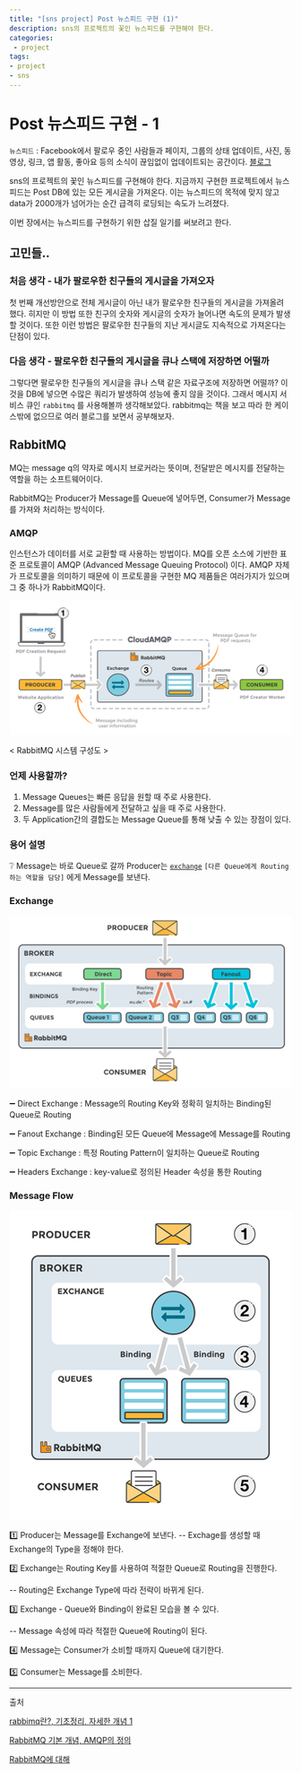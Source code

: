 ```yaml
---
title: "[sns project] Post 뉴스피드 구현 (1)"
description: sns의 프로젝트의 꽃인 뉴스피드를 구현해야 한다.
categories:
 - project
tags:
- project
- sns
---
```


# Post 뉴스피드 구현 - 1

`뉴스피드` : Facebook에서 팔로우 중인 사람들과 페이지, 그룹의 상태 업데이트, 사진, 동영상, 링크, 앱 활동, 좋아요 등의 소식이 끊임없이 업데이트되는 공간이다. [블로그](https://min99.tistory.com/109)

sns의 프로젝트의 꽃인 뉴스피드를 구현해야 한다. 지금까지 구현한 프로젝트에서 뉴스피드는 Post DB에 있는 모든 게시글을 가져온다. 이는 뉴스피드의 목적에 맞지 않고 data가 2000개가 넘어가는 순간 급격히 로딩되는 속도가 느려졌다.

이번 장에서는 뉴스피드를 구현하기 위한 삽질 일기를 써보려고 한다.



## 고민들..

### 처음 생각 - 내가 팔로우한 친구들의 게시글을 가져오자

첫 번째 개선방안으로 전체 게시글이 아닌 내가 팔로우한 친구들의 게시글을 가져올려 했다. 히지만 이 방법 또한 친구의 숫자와 게시글의 숫자가 늘어나면 속도의 문제가 발생할 것이다. 또한 이런 방법은 팔로우한 친구들의 지난 게시글도 지속적으로 가져온다는 단점이 있다.



### 다음 생각 - 팔로우한 친구들의 게시글을 큐나 스택에 저장하면 어떨까

그렇다면 팔로우한 친구들의 게시글을 큐나 스택 같은 자료구조에 저장하면 어떨까? 이것을 DB에 넣으면 수많은 쿼리가 발생하여 성능에 좋지 않을 것이다. 그래서 메시지 서비스 큐인 `rabbitmq` 를 사용해볼까 생각해보았다. rabbitmq는 책을 보고 따라 한 케이스밖에 없으므로 여러 블로그를 보면서 공부해보자.



## RabbitMQ

MQ는 message q의 약자로 메시지 브로커라는 뜻이며, 전달받은 메시지를 전달하는 역할을 하는 소프트웨어이다.

RabbitMQ는 Producer가 Message를 Queue에 넣어두면, Consumer가 Message를 가져와 처리하는 방식이다.



### AMQP 

인스턴스가 데이터를 서로 교환할 때 사용하는 방법이다. MQ를 오픈 소스에 기반한 표준 프로토콜이 AMQP (Advanced Message Queuing Protocol) 이다. AMQP 자체가 프로토콜을 의미하기 때문에 이 프로토콜을 구현한 MQ 제품들은 여러가지가 있으며 그 중 하나가 RabbitMQ이다.



![rabbitmq_arch](/assets/images/sns/rabbitmq_arch.png)

< RabbitMQ 시스템 구성도 >



### 언제 사용할까?

1. Message Queues는 빠른 응답을 원할 때 주로 사용한다.
2. Message를 많은 사람들에게 전달하고 싶을 때 주로 사용한다.
3. 두 Application간의 결합도는 Message Queue를 통해 낮출 수 있는 장점이 있다.



### 용어 설명

:grey_question: Message는 바로 Queue로 갈까
	Producer는 [`exchange`](#Exchange) `[다른 Queue에게 Routing하는 역할을 담당]` 에게 Message를 보낸다.



### Exchange

![type_of_exchange](/assets/images/sns/type_of_exchange.png)

:heavy_minus_sign: Direct Exchange : Message의 Routing Key와 정확히 일치하는 Binding된 Queue로 Routing

:heavy_minus_sign: Fanout Exchange : Binding된 모든 Queue에 Message에 Message를 Routing

:heavy_minus_sign: Topic Exchange : 특정 Routing Pattern이 일치하는 Queue로 Routing

:heavy_minus_sign: Headers Exchange : key-value로 정의된 Header 속성을 통한 Routing



### Message Flow

![message_flow](/assets/images/sns/message_flow.png)

:one: Producer는 Message를 Exchange에 보낸다.
		-- Exchage를 생성할 때 Exchange의 Type을 정해야 한다.

:two: Exchange는 Routing Key를 사용하여 적절한 Queue로 Routing을 진행한다.

-- Routing은 Exchange Type에 따라 전략이 바뀌게 된다.

:three: Exchange - Queue와 Binding이 완료된 모습을 볼 수 있다.

-- Message 속성에 따라 적절한 Queue에 Routing이 된다.

:four: Message는 Consumer가 소비할 때까지 Queue에 대기한다.

:five: Consumer는 Message를 소비한다.

---

출처

[rabbimq란?, 기초정리, 자세한 개념 1](https://m.blog.naver.com/PostView.nhn?blogId=dnsudzzang&logNo=220979009830&proxyReferer=https%3A%2F%2Fwww.google.com%2F)

[RabbitMQ 기본 개념, AMQP의 정의](https://ram2ram2.tistory.com/3)

[RabbitMQ에 대해](https://nesoy.github.io/articles/2019-02/RabbitMQ)

